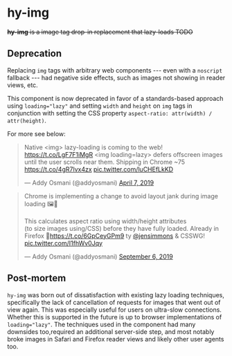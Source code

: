 # hy-img

~~**hy-img** is a image tag drop-in replacement that lazy-loads TODO~~

## Deprecation
Replacing `img` tags with arbitrary web components --- even with a `noscript` fallback --- had negative side effects, such as images not showing in reader views, etc.

This component is now deprecated in favor of a standards-based approach using `loading="lazy"` and setting `width` and `height` on `img` tags in conjunction with setting the CSS property `aspect-ratio: attr(width) / attr(height)`.

For more see below:

<blockquote class="twitter-tweet"><p lang="en" dir="ltr">Native &lt;img&gt; lazy-loading is coming to the web! <a href="https://t.co/LgF7F1iMgR">https://t.co/LgF7F1iMgR</a> &lt;img loading=lazy&gt; defers offscreen images until the user scrolls near them. Shipping in Chrome ~75 <a href="https://t.co/4gR7lvx4zx">https://t.co/4gR7lvx4zx</a> <a href="https://t.co/luCHEfLkKD">pic.twitter.com/luCHEfLkKD</a></p>&mdash; Addy Osmani (@addyosmani) <a href="https://twitter.com/addyosmani/status/1114777583302799360?ref_src=twsrc%5Etfw">April 7, 2019</a></blockquote> <script async src="https://platform.twitter.com/widgets.js" charset="utf-8"></script>

<blockquote class="twitter-tweet"><p lang="en" dir="ltr">Chrome is implementing a change to avoid layout jank during image loading 🖼💨<br><br>This calculates aspect ratio using width/height attributes <br>(to size images using/CSS) before they have fully loaded. Already in Firefox 🦊<a href="https://t.co/6GpCeyGPm9">https://t.co/6GpCeyGPm9</a> ty <a href="https://twitter.com/jensimmons?ref_src=twsrc%5Etfw">@jensimmons</a> &amp; CSSWG! <a href="https://t.co/I1fhWv0Jqy">pic.twitter.com/I1fhWv0Jqy</a></p>&mdash; Addy Osmani (@addyosmani) <a href="https://twitter.com/addyosmani/status/1169813271009886208?ref_src=twsrc%5Etfw">September 6, 2019</a></blockquote> <script async src="https://platform.twitter.com/widgets.js" charset="utf-8"></script>

## Post-mortem
`hy-img` was born out of dissatisfaction with existing lazy loading techniques, specifically the lack of cancellation of requests for images that went out of view again.
This was especially useful for users on ultra-slow connections.
Whether this is supported in the future is up to browser implementations of `loading="lazy"`.
The techniques used in the component had many downsides too,required an additional server-side step, and most notably broke images in Safari and Firefox reader views and likely other user agents too.